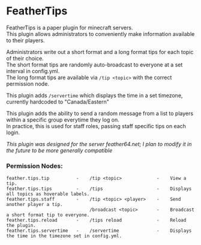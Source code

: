 # FeatherTips

FeatherTips is a paper plugin for minecraft servers.  
This plugin allows administrators to conveniently make information available to their players.  

Administrators write out a short format and a long format tips for each topic of their choice.  
The short format tips are randomly auto-broadcast to everyone at a set interval in config.yml.  
The long format tips are available via `/tip <topic>` with the correct permission node.

This plugin adds `/servertime` which displays the time in a set timezone, currently hardcoded to "Canada/Eastern"

This plugin adds the ability to send a random message from a list to players within a specific group everytime they log on.  
In practice, this is used for staff roles, passing staff specific tips on each login.

*This plugin was designed for the server feather64.net; I plan to modify it in the future to be more generally compatible*


### Permission Nodes:
    feather.tips.tip          -    /tip <topic>             -    View a tip.
    feather.tips.tips         -    /tips                    -    Displays all topics as hoverable labels.
    feather.tips.staff        -    /tip <topic> <player>    -    Send another player a tip.
                                   /broadcast <topic>       -    Broadcast a short format tip to everyone.
    feather.tips.reload       -    /tips reload             -    Reload the plugin.
    feather.tips.servertime   -    /servertime              -    Displays the time in the timezone set in config.yml.

